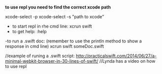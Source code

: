 
**to use repl you need to find the correct xcode path**

xcode-select -p
xcode-select -s "path to xcode"
- to start repl in rhe cmd line:
xcrun swift
- to get help:
:help

-to run a .swift doc: (remember to use the println method to show a response in cmd line)
xcrun swift someDoc.swift



//example of runing a .swift script: http://practicalswift.com/2014/06/27/a-minimal-webkit-browser-in-30-lines-of-swift/
//Lynda has a video on how to use repl